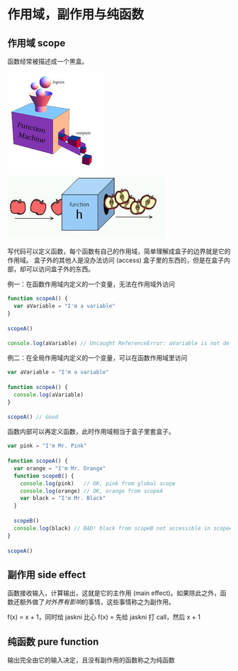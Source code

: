 # 作用域，副作用与纯函数

## 作用域 scope

函数经常被描述成一个黑盒。

![](https://raw.githubusercontent.com/hackape/react-for-designers/master/images/func_4.jpg)
![](https://raw.githubusercontent.com/hackape/react-for-designers/master/images/func_3.jpg)

写代码可以定义函数，每个函数有自己的作用域，简单理解成盒子的边界就是它的作用域。
盒子外的其他人是没办法访问 (access) 盒子里的东西的，但是在盒子内部，却可以访问盒子外的东西。

例一：在函数作用域内定义的一个变量，无法在作用域外访问
```js
function scopeA() {
  var aVariable = "I'm a variable"
}

scopeA()

console.log(aVariable) // Uncaught ReferenceError: aVariable is not defined
```

例二：在全局作用域内定义的一个变量，可以在函数作用域里访问
```js
var aVariable = "I'm a variable"

function scopeA() {
  console.log(aVariable)
}

scopeA() // Good
```

函数内部可以再定义函数，此时作用域相当于盒子里套盒子。
```js
var pink = "I'm Mr. Pink"

function scopeA() {
  var orange = "I'm Mr. Orange"
  function scopeB() {
    console.log(pink)   // OK, pink from global scope
    console.log(orange) // OK, orange from scopeA
    var black = "I'm Mr. Black"
  }
  
  scopeB()
  console.log(black) // BAD! black from scopeB not accessible in scopeA
}

scopeA()
```

## 副作用 side effect

函数接收输入，计算输出，这就是它的主作用 (main effect)。如果除此之外，函数还额外做了*对外界有影响*的事情，这些事情称之为副作用。

f(x) = x + 1，同时给 jaskni 比心
f(x) = 先给 jaskni 打 call，然后 x + 1

## 纯函数 pure function

输出完全由它的输入决定，且没有副作用的函数称之为纯函数
